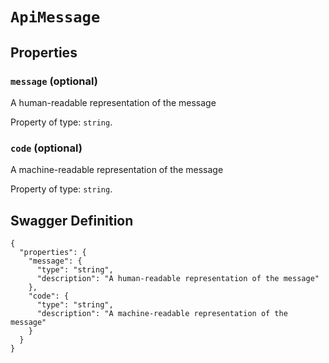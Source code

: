 # `ApiMessage` #







## Properties ##

### `message` (optional) ###

A human-readable representation of the message


Property of type: `string`.




### `code` (optional) ###

A machine-readable representation of the message


Property of type: `string`.






## Swagger Definition ##

    {
      "properties": {
        "message": {
          "type": "string", 
          "description": "A human-readable representation of the message"
        }, 
        "code": {
          "type": "string", 
          "description": "A machine-readable representation of the message"
        }
      }
    }
